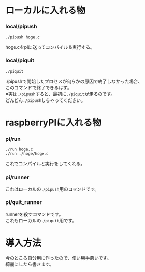 # ローカルに入れる物
### local/pipush
    ./pipush hoge.c  
hoge.cをpiに送ってコンパイル＆実行する。
### local/piquit
    ./piquit  
./pipushで開始したプロセスが何らかの原因で終了しなかった場合、  
このコマンドで終了できるはず。  
※実は`./pipush`すると、最初に`./piquit`が走るのです。  
どんどん`./pipush`しちゃってください。
# raspberryPIに入れる物
### pi/run
    ./run hoge.c  
    ./run ./hoge/hoge.c  
これでコンパイルと実行をしてくれる。
### pi/runner
これはローカルの`./pipush`用のコマンドです。

### pi/quit_runner
runnerを殺すコマンドです。  
これもローカルの`./piquit`用です。

# 導入方法
今のところ自分用に作ったので、使い勝手悪いです。  
綺麗にしたら書きます。
